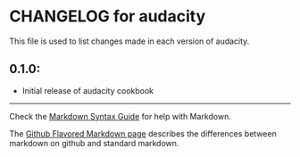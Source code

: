 # CHANGELOG for audacity

This file is used to list changes made in each version of audacity.

## 0.1.0:

* Initial release of audacity cookbook

- - - 
Check the [Markdown Syntax Guide](http://daringfireball.net/projects/markdown/syntax) for help with Markdown.

The [Github Flavored Markdown page](http://github.github.com/github-flavored-markdown/) describes the differences between markdown on github and standard markdown.
